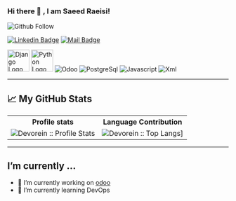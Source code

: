 ### Hi there 👋 , I am Saeed Raeisi!

![Github Follow](https://img.shields.io/github/followers/saeed-raeisi?style=social)

[![Linkedin Badge](https://img.shields.io/badge/LinkedIn-0077B5?style=for-the-badge&logo=linkedin&logoColor=white)](https://www.linkedin.com/in/saeed-raeisi-740886177) 
[![Mail Badge](https://img.shields.io/badge/Gmail-D14836?style=for-the-badge&logo=gmail&logoColor=white)](mailto:saeed.raesi2020@gmail.com)


<img src="https://skillicons.dev/icons?i=django" alt="Django Logo" width="50" height="50"/> <img src="https://skillicons.dev/icons?i=python" alt="Python Logo" width="50" height="50"/> <img alt="Odoo" src="https://s10.gifyu.com/images/odoo.png"/> 
 <img alt="PostgreSql" src="https://img.icons8.com/color/48/000000/postgreesql.png" /> 
 <img alt="Javascript" src="https://img.icons8.com/color/50/000000/javascript.png" /> 
 <img alt="Xml" src="https://s10.gifyu.com/images/xml-vector-icon-removebg-preview-1.png" />


---

## &#x1f4c8; My GitHub Stats
<p align="center">
   <table>
      <tr>
       <th>Profile stats  </th>
       <th>Language Contribution</th>
     </tr>
      <tr>
       <td><img alt="Devorein :: Profile Stats" src="https://github-readme-stats.vercel.app/api?username=saeed-raeisi&show_icons=true&theme=radical"> </td>
       <td><img alt="Devorein :: Top Langs]" src="https://github-readme-stats.vercel.app/api/top-langs/?username=saeed-raeisi&langs_count=10&theme=merko&layout=compact&hide=html"> </td>
   </table>
</p>

---

## I’m currently ...

- 🔭 I’m currently working on [odoo](https://github.com/odoo/odoo)
- 🌱 I’m currently learning DevOps
